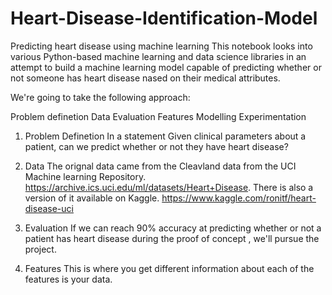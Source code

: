 # Heart-Disease-Identification-Model
Predicting heart disease using machine learning
This notebook looks into various Python-based machine learning and data science libraries in an attempt to build a machine learning model capable of predicting whether or not someone has heart disease nased on their medical attributes.

We're going to take the following approach:

Problem definetion Data Evaluation Features Modelling Experimentation

1. Problem Definetion
In a statement Given clinical parameters about a patient, can we predict whether or not they have heart disease?

2. Data
The orignal data came from the Cleavland data from the UCI Machine learning Repository. https://archive.ics.uci.edu/ml/datasets/Heart+Disease. There is also a version of it available on Kaggle. https://www.kaggle.com/ronitf/heart-disease-uci

3. Evaluation
If we can reach 90% accuracy at predicting whether or not a patient has heart disease during the proof of concept , we'll pursue the project.

4. Features
This is where you get different information about each of the features is your data.
